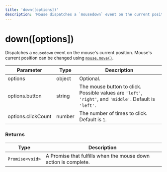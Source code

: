 ```yaml
---
title: 'down([options])'
description: 'Mouse dispatches a `mousedown` event on the current position of the mouse.'
---
```


# down([options])

Dispatches a `mousedown` event on the mouse's current position. Mouse's current position can be changed using [`mouse.move()`](https://grafana.com/docs/k6/<K6_VERSION>/javascript-api/k6-browser/mouse/move).

| Parameter          | Type   | Description                                                                                              |
| ------------------ | ------ | -------------------------------------------------------------------------------------------------------- |
| options            | object | Optional.                                                                                                |
| options.button     | string | The mouse button to click. Possible values are `'left'`, `'right'`, and `'middle'`. Default is `'left'`. |
| options.clickCount | number | The number of times to click. Default is `1`.                                                            |

### Returns

| Type            | Description                                                     |
| --------------- | --------------------------------------------------------------- |
| `Promise<void>` | A Promise that fulfills when the mouse down action is complete. |
